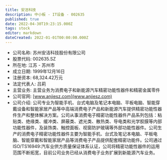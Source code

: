 ```yaml
---
title: 安洁科技
description: 中小板 - IT设备 - 002635
published: true
date: 2022-04-30T19:23:15.000Z
tags: stock
editor: markdown
dateCreated: 2022-01-01T00:00:00.000Z
---
```


- 公司名称: 苏州安洁科技股份有限公司
- 股票代码: 002635.SZ
- 所在地: 江苏 - 苏州市
- 成立日期: 1999年12月16日
- 注册资本: 68,324.42万元
- 法定代表人: 吕莉
- 主营业务: 主营业务为消费电子和新能源汽车精密功能性器件和精密金属零件
- 公司官网: [www.anjiesz.com](www.anjiesz.com)
- 公司介绍: 公司专业为智能手机、台式电脑及笔记本电脑、平板电脑、智能穿戴设备和智能家居产品等中高端消费电子产品和新能源汽车提供精密功能性器件生产和整体解决方案。公司从事消费电子精密功能性器件产品系列包括：粘贴类、绝缘类、缓冲类、屏蔽类、遮光类、散热类、导电类和光学胶膜等内部功能性器件，及装饰类、触控面板、视窗防护玻璃等外部功能性器件。公司生产的消费电子精密功能性器件主要为智能手机、台式及笔记本电脑、平板电脑、智能穿戴和智能家居产品等消费电子产品提供配套精密功能件。公司通过ISO/TS16949:汽车业供方质量保证体系认证，公司将精密功能性器件的运用范围不断拓宽，目前公司业务已经从消费电子业务扩展到新能源汽车业务。


